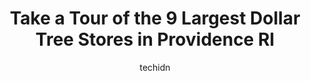 ---
layout: ampstory
image: https://i0.wp.com/www.depkes.org/wp-content/uploads/2023/06/dollar-tree-0-in-providence-ri-1685966120.jpeg?resize=640,853
author: techidn
featured: false
description: Discover the impressive array of Dollar Tree options in Providence RI, where you can find 9 of the largest Dollar Tree establishments in the area. From renowned classics to hidden gems, Prov
title: Take a Tour of the 9 Largest Dollar Tree Stores in Providence RI
cover:
   title: Take a Tour of the 9 Largest Dollar Tree Stores in Providence RI
   subtitle: Rickpate
   background: https://www.depkes.org/wp-content/uploads/2023/06/dollar-tree-0-in-providence-ri-1685966120.jpeg

pages: 
 - layout: thirds
   top: <h1>#1 Dollar Tree</h1>
   bottom: "<p>Its your typical Dollar Tree not good but not bad either. They can use a couple more cashiers when busy</p>"
   background: https://www.depkes.org/wp-content/uploads/2023/06/dollar-tree-1-in-providence-ri-1685966121.jpeg
   backgroundblur: true
 - layout: thirds
   top: <h1>#2 Dollar Tree</h1>
   bottom: "<p>603 Pawtucket Ave, Pawtucket, RI 02860, United States</p>"
   background: https://www.depkes.org/wp-content/uploads/2023/06/dollar-tree-2-in-providence-ri-1685966121.jpeg
   cta:
      link: https://www.depkes.org/blog/take-a-tour-of-the-9-largest-dollar-tree-stores-in-providence-ri/
      text: Take a Tour of the 9 Largest Dollar Tree Stores in Providence RI
 - layout: thirds
   top: <h1>#3 Dollar Tree</h1>
   bottom: "<p>395 Admiral St, Providence, RI 02908, United States</p>"
   background: https://www.depkes.org/wp-content/uploads/2023/06/dollar-tree-3-in-providence-ri-1685966122.jpeg
   cta:
      link: https://www.depkes.org/blog/take-a-tour-of-the-9-largest-dollar-tree-stores-in-providence-ri/
      text: Take a Tour of the 9 Largest Dollar Tree Stores in Providence RI
 - layout: thirds
   top: <h1>#4 Dollar Tree</h1>
   bottom: "<p>2052 Smith St, North Providence, RI 02911, United States</p>"
   background: https://images.unsplash.com/photo-1618556658017-fd9c732d1360?ixlib=rb-4.0.3&ixid=MnwxMjA3fDB8MHxwaG90by1wYWdlfHx8fGVufDB8fHx8&auto=format&fit=crop&w=640&h=853&q=80
   cta:
      link: https://www.depkes.org/blog/take-a-tour-of-the-9-largest-dollar-tree-stores-in-providence-ri/
      text: Take a Tour of the 9 Largest Dollar Tree Stores in Providence RI
 - layout: thirds
   top: <h1>#5 Dollar Tree</h1>
   bottom: "<p>19 Smithfield Rd, North Providence, RI 02904, United States</p>"
   background: https://images.unsplash.com/photo-1614648718611-0635f29016cb?ixlib=rb-4.0.3&ixid=MnwxMjA3fDB8MHxwaG90by1wYWdlfHx8fGVufDB8fHx8&auto=format&fit=crop&w=640&h=853&q=80
   cta:
      link: https://www.depkes.org/blog/take-a-tour-of-the-9-largest-dollar-tree-stores-in-providence-ri/
      text: Take a Tour of the 9 Largest Dollar Tree Stores in Providence RI
 - layout: thirds
   top: <h1>#6 Dollar Tree</h1>
   bottom: "<p>1925 Pawtucket Ave, East Providence, RI 02914, United States</p>"
   background: https://images.unsplash.com/photo-1580610447943-1bfbef5efe07?ixlib=rb-4.0.3&ixid=MnwxMjA3fDB8MHxwaG90by1wYWdlfHx8fGVufDB8fHx8&auto=format&fit=crop&w=640&h=853&q=80
   cta:
      link: https://www.depkes.org/blog/take-a-tour-of-the-9-largest-dollar-tree-stores-in-providence-ri/
      text: Take a Tour of the 9 Largest Dollar Tree Stores in Providence RI
 - layout: thirds
   top: <h1>#7 Dollar Tree</h1>
   bottom: "<p>600 Warren Ave, East Providence, RI 02914, United States</p>"
   background: https://images.unsplash.com/photo-1567360425618-1594206637d2?ixlib=rb-4.0.3&ixid=MnwxMjA3fDB8MHxwaG90by1wYWdlfHx8fGVufDB8fHx8&auto=format&fit=crop&w=640&h=853&q=80
   cta:
      link: https://www.depkes.org/blog/take-a-tour-of-the-9-largest-dollar-tree-stores-in-providence-ri/
      text: Take a Tour of the 9 Largest Dollar Tree Stores in Providence RI
 - layout: thirds
   middle: Continue reading...
   background: https://images.unsplash.com/photo-1561679660-d00ee1e0dc8e?ixlib=rb-4.0.3&ixid=MnwxMjA3fDB8MHxwaG90by1wYWdlfHx8fGVufDB8fHx8&auto=format&fit=crop&w=640&h=853&q=80
   cta:
      link: https://www.depkes.org/blog/take-a-tour-of-the-9-largest-dollar-tree-stores-in-providence-ri/
      text: Take a Tour of the 9 Largest Dollar Tree Stores in Providence RI
      
---